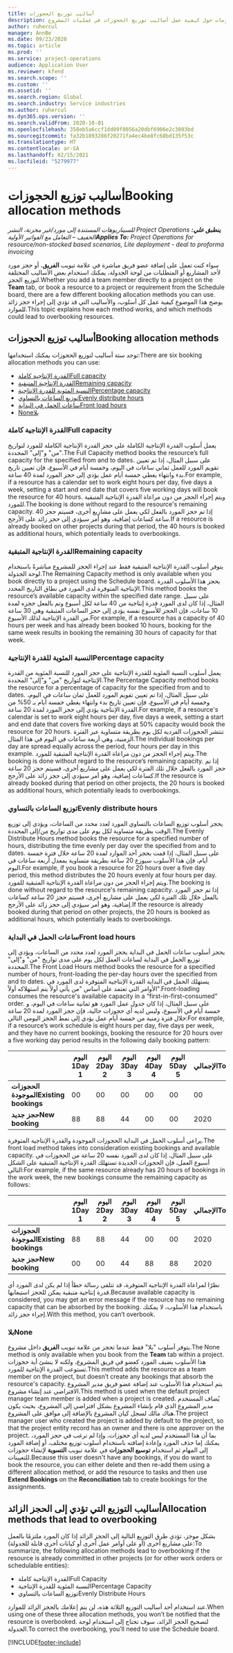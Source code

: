 ```yaml
---
title: أساليب توزيع الحجوزات
description: يقدم هذا الموضوع معلومات حول كيفية عمل أساليب توزيع الحجوزات في عمليات المشروع.
author: ruhercul
manager: AnnBe
ms.date: 09/23/2020
ms.topic: article
ms.prod: ''
ms.service: project-operations
audience: Application User
ms.reviewer: kfend
ms.search.scope: ''
ms.custom: ''
ms.assetid: ''
ms.search.region: Global
ms.search.industry: Service industries
ms.author: ruhercul
ms.dyn365.ops.version: ''
ms.search.validFrom: 2020-10-01
ms.openlocfilehash: 358eb5a6ccf1dd09f8056a20dbf6906e2c3803bd
ms.sourcegitcommit: fa32b1893286f20271fa4ec4be8fc68bd135f53c
ms.translationtype: HT
ms.contentlocale: ar-SA
ms.lasthandoff: 02/15/2021
ms.locfileid: "5279977"
---
```

# <a name="booking-allocation-methods"></a><span data-ttu-id="013b0-103">أساليب توزيع الحجوزات</span><span class="sxs-lookup"><span data-stu-id="013b0-103">Booking allocation methods</span></span>

<span data-ttu-id="013b0-104">_**ينطبق علي:** ‏‫Project Operations للسيناريوهات المستندة إلى مورد/غير مخزنة‬، ‏‫النشر الخفيف – التعامل مع الفواتير الأولية‬_</span><span class="sxs-lookup"><span data-stu-id="013b0-104">_**Applies To:** Project Operations for resource/non-stocked based scenarios, Lite deployment - deal to proforma invoicing_</span></span>

<span data-ttu-id="013b0-105">سواء كنت تعمل على إضافة عضو فريق مباشرة في علامة تبويب **الفريق**، أو حجز مورد لأحد المشاريع أو المتطلبات من لوحة الجدولة، يمكنك استخدام بعض الأساليب المختلفة لتوزيع الحجز.</span><span class="sxs-lookup"><span data-stu-id="013b0-105">Whether you add a team member directly to a project on the **Team** tab, or book a resource to a project or requirement from the Schedule board, there are a few different booking allocation methods you can use.</span></span> <span data-ttu-id="013b0-106">يوضح هذا الموضوع كيفية عمل كل أسلوب، والأساليب التي قد تؤدي إلى إجراء حجز زائد للموارد.</span><span class="sxs-lookup"><span data-stu-id="013b0-106">This topic explains how each method works, and which methods could lead to overbooking resources.</span></span>

## <a name="booking-allocation-methods"></a><span data-ttu-id="013b0-107">أساليب توزيع الحجوزات</span><span class="sxs-lookup"><span data-stu-id="013b0-107">Booking allocation methods</span></span>

<span data-ttu-id="013b0-108">توجد ستة أساليب لتوزيع الحجوزات يمكنك استخدامها:</span><span class="sxs-lookup"><span data-stu-id="013b0-108">There are six booking allocation methods you can use:</span></span>

- [<span data-ttu-id="013b0-109">القدرة الإنتاجية كاملة</span><span class="sxs-lookup"><span data-stu-id="013b0-109">Full capacity</span></span>](#full)
- [<span data-ttu-id="013b0-110">القدرة الإنتاجية المتبقية</span><span class="sxs-lookup"><span data-stu-id="013b0-110">Remaining capacity</span></span>](#remaining)
- [<span data-ttu-id="013b0-111">النسبة المئوية للقدرة الإنتاجية</span><span class="sxs-lookup"><span data-stu-id="013b0-111">Percentage capacity</span></span>](#percentage)
- [<span data-ttu-id="013b0-112">توزيع الساعات بالتساوي</span><span class="sxs-lookup"><span data-stu-id="013b0-112">Evenly distribute hours</span></span>](#evenly)
- [<span data-ttu-id="013b0-113">ساعات الحمل في البداية</span><span class="sxs-lookup"><span data-stu-id="013b0-113">Front load hours</span></span>](#front)
- [<span data-ttu-id="013b0-114">‏‫بلا</span><span class="sxs-lookup"><span data-stu-id="013b0-114">None</span></span>](#none)

### <a name="full-capacity"></a><a name="full"></a><span data-ttu-id="013b0-115">القدرة الإنتاجية كاملة</span><span class="sxs-lookup"><span data-stu-id="013b0-115">Full capacity</span></span> 
<span data-ttu-id="013b0-116">يعمل أسلوب القدرة الإنتاجية الكاملة على حجز القدرة الإنتاجية الكاملة للمورد لتواريخ "من" و"إلى" المحددة.</span><span class="sxs-lookup"><span data-stu-id="013b0-116">The Full Capacity method books the resource’s full capacity for the specified from and to dates.</span></span> <span data-ttu-id="013b0-117">على سبيل المثال، إذا تم تعيين تقويم المورد للعمل ثماني ساعات في اليوم، وخمسة أيام في الأسبوع، فإن تعيين تاريخ بدء وانتهاء يغطي خمسة أيام عمل يؤدي إلى حجز المورد لمدة 40 ساعة.</span><span class="sxs-lookup"><span data-stu-id="013b0-117">For example, if a resource has a calendar set to work eight hours per day, five days a week, setting a start and end date that covers five working days will book the resource for 40 hours.</span></span> <span data-ttu-id="013b0-118">ويتم إجراء الحجز من دون مراعاة القدرة الإنتاجية المتبقية للمورد.</span><span class="sxs-lookup"><span data-stu-id="013b0-118">The booking is done without regard to the resource's remaining capacity.</span></span> <span data-ttu-id="013b0-119">إذا تم حجز المورد بالفعل لكي يعمل على مشاريع أخرى، فسيتم حجز 40 ساعة كساعات إضافية، وهو أمر سيؤدي إلى حجز زائد على الأرجح.</span><span class="sxs-lookup"><span data-stu-id="013b0-119">If a resource is already booked on other projects during that period, the 40 hours is booked as additional hours, which potentially leads to overbookings.</span></span>

### <a name="remaining-capacity"></a><a name="remaining"></a><span data-ttu-id="013b0-120">القدرة الإنتاجية المتبقية</span><span class="sxs-lookup"><span data-stu-id="013b0-120">Remaining capacity</span></span>
<span data-ttu-id="013b0-121">يتوفر أسلوب القدرة الإنتاجية المتبقية فقط عند إجراء الحجز للمشروع مباشرةً باستخدام لوحة الجدولة.</span><span class="sxs-lookup"><span data-stu-id="013b0-121">The Remaining Capacity method is only available when you book directly to a project using the Schedule board.</span></span> <span data-ttu-id="013b0-122">يحجز هذا الأسلوب القدرة الإنتاجية المتوفرة لدى المورد في نطاق التاريخ المحدد.</span><span class="sxs-lookup"><span data-stu-id="013b0-122">This method books the resource’s available capacity within the specified date range.</span></span> <span data-ttu-id="013b0-123">على سبيل المثال، إذا كان لدى المورد قدرة إنتاجية من 40 ساعة لكل أسبوع وتم بالفعل حجزه لمدة 10 ساعات، فإن الحجز للأسبوع نفسه يؤدي إلى حجز الساعات المتبقية وهي 30 ساعة من القدرة الإنتاجية لذلك الأسبوع.</span><span class="sxs-lookup"><span data-stu-id="013b0-123">For example, if a resource has a capacity of 40 hours per week and has already been booked 10 hours, booking for the same week results in booking the remaining 30 hours of capacity for that week.</span></span>

### <a name="percentage-capacity"></a><a name="percentage"></a><span data-ttu-id="013b0-124">النسبة المئوية للقدرة الإنتاجية</span><span class="sxs-lookup"><span data-stu-id="013b0-124">Percentage capacity</span></span>
<span data-ttu-id="013b0-125">يعمل أسلوب النسبة المئوية للقدرة الإنتاجية‬ على حجز المورد للنسبة المئوية من القدرة الإنتاجية لتواريخ "من" و"إلى" المحددة.</span><span class="sxs-lookup"><span data-stu-id="013b0-125">The Percentage Capacity method books the resource for a percentage of capacity for the specified from and to dates.</span></span> <span data-ttu-id="013b0-126">على سبيل المثال، إذا تم تعيين تقويم المورد للعمل ثمان ساعات في اليوم، وخمسة أيام في الأسبوع، فإن تعيين تاريخ بدء وانتهاء يغطي خمسة أيام بـ 50% من القدرة الإنتاجية يؤدي إلى حجز المورد لمدة 20 ساعة.</span><span class="sxs-lookup"><span data-stu-id="013b0-126">For example, if a resource's calendar is set to work eight hours per day, five days a week, setting a start and end date that covers five working days at 50% capacity would book the resource for 20 hours.</span></span> <span data-ttu-id="013b0-127">تنتشر الحجوزات الفردية لكل يوم بطريقة متساوية عبر الفترة الزمنية، وهي أربعة ساعات في اليوم في هذا المثال.</span><span class="sxs-lookup"><span data-stu-id="013b0-127">The individual bookings per day are spread equally across the period, four hours per day in this example.</span></span> <span data-ttu-id="013b0-128">ويتم إجراء الحجز من دون مراعاة القدرة الإنتاجية المتبقية للمورد.</span><span class="sxs-lookup"><span data-stu-id="013b0-128">The booking is done without regard to the resource’s remaining capacity.</span></span> <span data-ttu-id="013b0-129">إذا تم حجز المورد بالفعل خلال تلك الفترة لكي يعمل على مشاريع أخرى، فسيتم حجز 20 ساعة كساعات إضافية، وهو أمر سيؤدي إلى حجز زائد على الأرجح.</span><span class="sxs-lookup"><span data-stu-id="013b0-129">If the resource is already booked during that period on other projects, the 20 hours is booked as additional hours, which potentially leads to overbookings.</span></span>

### <a name="evenly-distribute-hours"></a><a name="evenly"></a><span data-ttu-id="013b0-130">توزيع الساعات بالتساوي</span><span class="sxs-lookup"><span data-stu-id="013b0-130">Evenly distribute hours</span></span>
<span data-ttu-id="013b0-131">يحجز أسلوب توزيع الساعات بالتساوي المورد لعدد محدد من الساعات، ويؤدي إلى توزيع الوقت بطريقة متساوية لكل يوم على مدى تواريخ من/إلى المحددة.‬</span><span class="sxs-lookup"><span data-stu-id="013b0-131">The Evenly Distribute Hours method books the resource for a specified number of hours, distributing the time evenly per day over the specified from and to dates.</span></span> <span data-ttu-id="013b0-132">على سبيل المثال، إذا قمت بحجز أحد الموارد لمدة 20 ساعة خلال فترة خمسة أيام، فإن هذا الأسلوب سيوزع 20 ساعة بطريقة متساوية بمعدل أربعة ساعات في اليوم.</span><span class="sxs-lookup"><span data-stu-id="013b0-132">For example, if you book a resource for 20 hours over a five day period, this method distributes the 20 hours evenly at four hours per day.</span></span> <span data-ttu-id="013b0-133">ويتم إجراء الحجز من دون مراعاة القدرة الإنتاجية المتبقية للمورد.</span><span class="sxs-lookup"><span data-stu-id="013b0-133">The booking is done without regard to the resource's remaining capacity.</span></span> <span data-ttu-id="013b0-134">إذا تم حجز المورد بالفعل خلال تلك الفترة لكي يعمل على مشاريع أخرى، فسيتم حجز 20 ساعة كساعات إضافية، وهو أمر سيؤدي إلى حجز زائد على الأرجح.</span><span class="sxs-lookup"><span data-stu-id="013b0-134">If the resource is already booked during that period on other projects, the 20 hours is booked as additional hours, which potentially leads to overbookings.</span></span>

### <a name="front-load-hours"></a><a name="front"></a><span data-ttu-id="013b0-135">ساعات الحمل في البداية</span><span class="sxs-lookup"><span data-stu-id="013b0-135">Front load hours</span></span>
<span data-ttu-id="013b0-136">يحجز أسلوب ساعات الحمل في البداية‬ يحجز المورد لعدد محدد من الساعات، ويؤدي إلى توزيع الحمل في البداية لساعات العمل لكل يوم على مدى تواريخ "من" و"إلى" المحددة.‬</span><span class="sxs-lookup"><span data-stu-id="013b0-136">The Front Load Hours method books the resource for a specified number of hours, front-loading the per-day hours over the specified from and to dates.</span></span> <span data-ttu-id="013b0-137">يستهلك الحمل في البداية القدرة الإنتاجية المتوفرة لدى المورد في الأوامر التي تعتمد على أساس "من يأتي أولاً يتم استهلاكه أولاً".</span><span class="sxs-lookup"><span data-stu-id="013b0-137">Front-loading consumes the resource's available capacity in a “first-in-first-consumed” order.</span></span> <span data-ttu-id="013b0-138">على سبيل المثال، إذا كان جدول عمل المورد هو ثمانية ساعات في اليوم، و خمسة أيام في الأسبوع، وليس لديه أي حجوزات حالية، فإن حجز المورد لمدة 20 ساعة خلال فترة زمنية من خمسة أيام عمل يؤدي إلى نمط الحجز اليومي التالي:</span><span class="sxs-lookup"><span data-stu-id="013b0-138">For example, if a resource’s work schedule is eight hours per day, five days per week, and they have no current bookings, booking the resource for 20 hours over a five working day period results in the following daily booking pattern:</span></span> 

|                           |    <span data-ttu-id="013b0-139">اليوم 1</span><span class="sxs-lookup"><span data-stu-id="013b0-139">Day 1</span></span>    |    <span data-ttu-id="013b0-140">اليوم 2</span><span class="sxs-lookup"><span data-stu-id="013b0-140">Day 2</span></span>    |    <span data-ttu-id="013b0-141">اليوم 3</span><span class="sxs-lookup"><span data-stu-id="013b0-141">Day 3</span></span>    |    <span data-ttu-id="013b0-142">اليوم 4</span><span class="sxs-lookup"><span data-stu-id="013b0-142">Day 4</span></span>    |    <span data-ttu-id="013b0-143">اليوم 5</span><span class="sxs-lookup"><span data-stu-id="013b0-143">Day 5</span></span>    |    <span data-ttu-id="013b0-144">الإجمالي</span><span class="sxs-lookup"><span data-stu-id="013b0-144">Total</span></span>    |
|---------------------------|-------------|-------------|-------------|-------------|-------------|-------------|
|    <span data-ttu-id="013b0-145">**الحجوزات الموجودة**</span><span class="sxs-lookup"><span data-stu-id="013b0-145">**Existing   bookings**</span></span>    |    <span data-ttu-id="013b0-146">0</span><span class="sxs-lookup"><span data-stu-id="013b0-146">0</span></span>        |    <span data-ttu-id="013b0-147">0</span><span class="sxs-lookup"><span data-stu-id="013b0-147">0</span></span>        |    <span data-ttu-id="013b0-148">0</span><span class="sxs-lookup"><span data-stu-id="013b0-148">0</span></span>        |    <span data-ttu-id="013b0-149">0</span><span class="sxs-lookup"><span data-stu-id="013b0-149">0</span></span>        |    <span data-ttu-id="013b0-150">0</span><span class="sxs-lookup"><span data-stu-id="013b0-150">0</span></span>        |    <span data-ttu-id="013b0-151">0</span><span class="sxs-lookup"><span data-stu-id="013b0-151">0</span></span>        |
|    <span data-ttu-id="013b0-152">**حجز جديد**</span><span class="sxs-lookup"><span data-stu-id="013b0-152">**New   booking**</span></span>          |    <span data-ttu-id="013b0-153">8</span><span class="sxs-lookup"><span data-stu-id="013b0-153">8</span></span>        |    <span data-ttu-id="013b0-154">8</span><span class="sxs-lookup"><span data-stu-id="013b0-154">8</span></span>        |    <span data-ttu-id="013b0-155">4</span><span class="sxs-lookup"><span data-stu-id="013b0-155">4</span></span>        |    <span data-ttu-id="013b0-156">0</span><span class="sxs-lookup"><span data-stu-id="013b0-156">0</span></span>        |    <span data-ttu-id="013b0-157">0</span><span class="sxs-lookup"><span data-stu-id="013b0-157">0</span></span>        |    <span data-ttu-id="013b0-158">20</span><span class="sxs-lookup"><span data-stu-id="013b0-158">20</span></span>       |

<span data-ttu-id="013b0-159">يراعي أسلوب الحمل في البداية الحجوزات الموجودة والقدرة الإنتاجية المتوفرة.</span><span class="sxs-lookup"><span data-stu-id="013b0-159">The front load method takes into consideration existing bookings and available capacity.</span></span> <span data-ttu-id="013b0-160">على سبيل المثال، إذا كان لدى المورد نفسه 20 ساعة من الحجوزات في أسبوع العمل، فإن الحجوزات الجديدة تستهلك القدرة الإنتاجية المتبقية على الشكل التالي:</span><span class="sxs-lookup"><span data-stu-id="013b0-160">For example, if the same resource already has 20 hours of bookings in the work week, the new bookings consume the remaining capacity as follows:</span></span>

|                     | <span data-ttu-id="013b0-161">اليوم 1</span><span class="sxs-lookup"><span data-stu-id="013b0-161">Day 1</span></span> | <span data-ttu-id="013b0-162">اليوم 2</span><span class="sxs-lookup"><span data-stu-id="013b0-162">Day 2</span></span> | <span data-ttu-id="013b0-163">اليوم 3</span><span class="sxs-lookup"><span data-stu-id="013b0-163">Day 3</span></span> | <span data-ttu-id="013b0-164">اليوم 4</span><span class="sxs-lookup"><span data-stu-id="013b0-164">Day 4</span></span> | <span data-ttu-id="013b0-165">اليوم 5</span><span class="sxs-lookup"><span data-stu-id="013b0-165">Day 5</span></span> | <span data-ttu-id="013b0-166">الإجمالي</span><span class="sxs-lookup"><span data-stu-id="013b0-166">Total</span></span> |
|---------------------|-------|-------|-------|-------|-------|-------|
| <span data-ttu-id="013b0-167">**الحجوزات الموجودة**</span><span class="sxs-lookup"><span data-stu-id="013b0-167">**Existing   bookings**</span></span> | <span data-ttu-id="013b0-168">8</span><span class="sxs-lookup"><span data-stu-id="013b0-168">8</span></span>     | <span data-ttu-id="013b0-169">8</span><span class="sxs-lookup"><span data-stu-id="013b0-169">8</span></span>     | <span data-ttu-id="013b0-170">4</span><span class="sxs-lookup"><span data-stu-id="013b0-170">4</span></span>     | <span data-ttu-id="013b0-171">0</span><span class="sxs-lookup"><span data-stu-id="013b0-171">0</span></span>     | <span data-ttu-id="013b0-172">0</span><span class="sxs-lookup"><span data-stu-id="013b0-172">0</span></span>     | <span data-ttu-id="013b0-173">20</span><span class="sxs-lookup"><span data-stu-id="013b0-173">20</span></span>    |
| <span data-ttu-id="013b0-174">**حجز جديد**</span><span class="sxs-lookup"><span data-stu-id="013b0-174">**New   booking**</span></span>       | <span data-ttu-id="013b0-175">0</span><span class="sxs-lookup"><span data-stu-id="013b0-175">0</span></span>     | <span data-ttu-id="013b0-176">0</span><span class="sxs-lookup"><span data-stu-id="013b0-176">0</span></span>     | <span data-ttu-id="013b0-177">4</span><span class="sxs-lookup"><span data-stu-id="013b0-177">4</span></span>     | <span data-ttu-id="013b0-178">8</span><span class="sxs-lookup"><span data-stu-id="013b0-178">8</span></span>     | <span data-ttu-id="013b0-179">8</span><span class="sxs-lookup"><span data-stu-id="013b0-179">8</span></span>     | <span data-ttu-id="013b0-180">20</span><span class="sxs-lookup"><span data-stu-id="013b0-180">20</span></span>    |

<span data-ttu-id="013b0-181">نظرًا لمراعاة القدرة الإنتاجية المتوفرة، قد تتلقى رسالة خطأ إذا لم يكن لدى المورد أي قدرة إنتاجية متبقية يمكن للحجز استيعابها.</span><span class="sxs-lookup"><span data-stu-id="013b0-181">Because available capacity is considered, you may get an error message if the resource has no remaining capacity that can be absorbed by the booking.</span></span> <span data-ttu-id="013b0-182">باستخدام هذا الأسلوب، لا يمكنك إجراء حجز زائد.</span><span class="sxs-lookup"><span data-stu-id="013b0-182">With this method, you can’t overbook.</span></span>

### <a name="none"></a><a name="none"></a><span data-ttu-id="013b0-183">بلا</span><span class="sxs-lookup"><span data-stu-id="013b0-183">None</span></span>
<span data-ttu-id="013b0-184">يتوفر أسلوب "بلا" فقط عندما تحجز من علامة تبويب **الفريق** داخل مشروع.</span><span class="sxs-lookup"><span data-stu-id="013b0-184">The None method is only available when you book from the **Team** tab within a project.</span></span> <span data-ttu-id="013b0-185">هذا الأسلوب يضيف المورد كعضو في فريق المشروع، ولكنه لا ينشئ أية حجوزات تستوعب القدرة الإنتاجية للمورد.</span><span class="sxs-lookup"><span data-stu-id="013b0-185">This method adds the resource as a team member on the project, but doesn’t create any bookings that absorb the resource's capacity.</span></span> <span data-ttu-id="013b0-186">يتم استخدام هذا الأسلوب عند إضافة عضو فريق مدير المشروع الافتراضي عند إنشاء مشروع.</span><span class="sxs-lookup"><span data-stu-id="013b0-186">This method is used when the default project manager team member is added when a project is created.</span></span> <span data-ttu-id="013b0-187">يُضاف المستخدم مدير المشروع الذي قام بإنشاء المشروع بشكل افتراضي إلى المشروع، بحيث يكون هناك مالك لسجل كيان المشروع بالإضافة إلى موافق على المشروع.</span><span class="sxs-lookup"><span data-stu-id="013b0-187">The project manager user who created the project is added by default to the project, so that the project entity record has an owner and there is one approver on the project.</span></span> <span data-ttu-id="013b0-188">بما أن هذا المستخدم ليس لديه أي حجوزات، وإذا لم ترغب في حجز المورد، يمكنك إما حذف المورد وإعادة إضافته باستخدام أسلوب توزيع مختلف، أو إضافة المورد إلى المهام ثم استخدام **توسيع الحجوزات** في علامة تبويب **التسوية** لإنشاء حجوزات للتعيينات.</span><span class="sxs-lookup"><span data-stu-id="013b0-188">Because this user doesn't have any bookings, if you do want to book the resource, you can either delete and then re-add them using a different allocation method, or add the resource to tasks and then use **Extend Bookings** on the **Reconciliation** tab to create bookings for the assignments.</span></span>

## <a name="allocation-methods-that-lead-to-overbooking"></a><span data-ttu-id="013b0-189">أساليب التوزيع التي تؤدي إلى الحجز الزائد</span><span class="sxs-lookup"><span data-stu-id="013b0-189">Allocation methods that lead to overbooking</span></span>
<span data-ttu-id="013b0-190">بشكل موجز، تؤدي طرق التوزيع التالية إلى الحجز الزائد إذا كان المورد ملتزمًا بالعمل على مشاريع أخرى (أو على أوامر عمل أخرى أو كيانات أخرى قابلة للجدولة):</span><span class="sxs-lookup"><span data-stu-id="013b0-190">To summarize, the following allocation methods lead to overbooking if the resource is already committed in other projects (or for other work orders or schedulable entities):</span></span>

- <span data-ttu-id="013b0-191">القدرة الإنتاجية كاملة</span><span class="sxs-lookup"><span data-stu-id="013b0-191">Full Capacity</span></span>
- <span data-ttu-id="013b0-192">النسبة المئوية للقدرة الإنتاجية</span><span class="sxs-lookup"><span data-stu-id="013b0-192">Percentage Capacity</span></span>
- <span data-ttu-id="013b0-193">توزيع الساعات بالتساوي‬</span><span class="sxs-lookup"><span data-stu-id="013b0-193">Evenly Distribute Hours</span></span>

<span data-ttu-id="013b0-194">عند استخدام أحد أساليب التوزيع الثلاثة هذه، لن يتم إعلامك بالحجز الزائد للموارد.</span><span class="sxs-lookup"><span data-stu-id="013b0-194">When using one of these three allocation methods, you won’t be notified that the resource is overbooked.</span></span> <span data-ttu-id="013b0-195">لتصحيح الحجز الزائد، سوف تحتاج إلى استخدام لوحة الجدولة.</span><span class="sxs-lookup"><span data-stu-id="013b0-195">To correct the overbooking, you’ll need to use the Schedule board.</span></span>


[!INCLUDE[footer-include](../includes/footer-banner.md)]